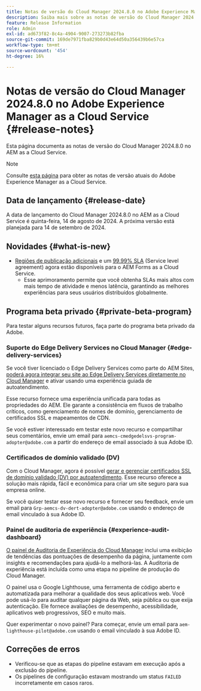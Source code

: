 ```yaml
---
title: Notas de versão do Cloud Manager 2024.8.0 no Adobe Experience Manager as a Cloud Service
description: Saiba mais sobre as notas de versão do Cloud Manager 2024.8.0 no AEM as a Cloud Service.
feature: Release Information
role: Admin
exl-id: ad673f82-8c4a-4904-9007-273273b82fba
source-git-commit: 169de7971fba829b0d43e64d50a356439b6e57ca
workflow-type: tm+mt
source-wordcount: '454'
ht-degree: 16%

---
```


# Notas de versão do Cloud Manager 2024.8.0 no Adobe Experience Manager as a Cloud Service {#release-notes}

Esta página documenta as notas de versão do Cloud Manager 2024.8.0 no AEM as a Cloud Service.

>[!NOTE]
>
>Consulte [esta página](/help/release-notes/release-notes-cloud/release-notes-current.md) para obter as notas de versão atuais do Adobe Experience Manager as a Cloud Service.

## Data de lançamento {#release-date}

A data de lançamento do Cloud Manager 2024.8.0 no AEM as a Cloud Service é quinta-feira, 14 de agosto de 2024. A próxima versão está planejada para 14 de setembro de 2024.

## Novidades {#what-is-new}

* [Regiões de publicação adicionais](/help/operations/additional-publish-regions.md) e um [99.99% SLA](/help/implementing/cloud-manager/getting-access-to-aem-in-cloud/creating-production-programs.md#sla) (Service level agreement) agora estão disponíveis para o AEM Forms as a Cloud Service.
   * Esse aprimoramento permite que você obtenha SLAs mais altos com mais tempo de atividade e menos latência, garantindo as melhores experiências para seus usuários distribuídos globalmente.

## Programa beta privado {#private-beta-program}

Para testar alguns recursos futuros, faça parte do programa beta privado da Adobe.

### Suporte do Edge Delivery Services no Cloud Manager {#edge-delivery-services}

Se você tiver licenciado o Edge Delivery Services como parte do AEM Sites, [poderá agora integrar seu site ao Edge Delivery Services diretamente no Cloud Manager](/help/implementing/cloud-manager/edge-delivery/introduction-to-edge-delivery-services.md) e ativar usando uma experiência guiada de autoatendimento.

Esse recurso fornece uma experiência unificada para todas as propriedades do AEM. Ele garante a consistência em fluxos de trabalho críticos, como gerenciamento de nomes de domínio, gerenciamento de certificados SSL e mapeamentos de CDN.

Se você estiver interessado em testar este novo recurso e compartilhar seus comentários, envie um email para `aemcs-cmedgedelsvs-program-adopter@adobe.com` a partir do endereço de email associado à sua Adobe ID.

### Certificados de domínio validado (DV)

Com o Cloud Manager, agora é possível [gerar e gerenciar certificados SSL de domínio validado (DV) por autoatendimento](/help/implementing/cloud-manager/managing-ssl-certifications/add-ssl-certificate.md). Esse recurso oferece a solução mais rápida, fácil e econômica para criar um site seguro para sua empresa online.

Se você quiser testar esse novo recurso e fornecer seu feedback, envie um email para `Grp-aemcs-dv-dert-adopter@adobe.com` usando o endereço de email vinculado à sua Adobe ID.

### Painel de auditoria de experiência {#experience-audit-dashboard}

[O painel de Auditoria de Experiência do Cloud Manager](/help/implementing/cloud-manager/experience-audit-dashboard.md) inclui uma exibição de tendências das pontuações de desempenho da página, juntamente com insights e recomendações para ajudá-lo a melhorá-las. A Auditoria de experiência está incluída como uma etapa no pipeline de produção do Cloud Manager.

O painel usa o Google Lighthouse, uma ferramenta de código aberto e automatizada para melhorar a qualidade dos seus aplicativos web. Você pode usá-lo para auditar qualquer página da Web, seja pública ou que exija autenticação. Ele fornece avaliações de desempenho, acessibilidade, aplicativos web progressivos, SEO e muito mais.

Quer experimentar o novo painel? Para começar, envie um email para `aem-lighthouse-pilot@adobe.com` usando o email vinculado à sua Adobe ID.

## Correções de erros

* Verificou-se que as etapas do pipeline estavam em execução após a exclusão do pipeline.
* Os pipelines de configuração estavam mostrando um status `FAILED` incorretamente em casos raros.

